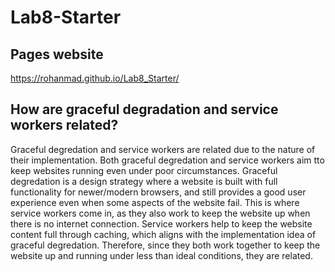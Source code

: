 # Lab8-Starter

## Pages website
https://rohanmad.github.io/Lab8_Starter/

## How are graceful degradation and service workers related?
Graceful degredation and service workers are related due to the nature of their implementation. Both graceful degredation and 
service workers aim tto keep websites running even under poor circumstances. Graceful degredation is a design strategy where a website
is built with full functionality for newer/modern browsers, and still provides a good user experience even when some aspects of the 
website fail. This is where service workers come in, as they also work to keep the website up when there is no internet connection. 
Service workers help to keep the website content full through caching, which aligns with the implementation idea of graceful degredation. 
Therefore, since they both work together to keep the website up and running under less than ideal conditions, they are related.